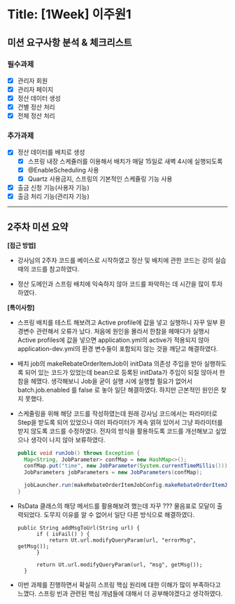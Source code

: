 # Title: [1Week] 이주원1

## 미션 요구사항 분석 & 체크리스트

### 필수과제

- [X] 관리자 회원
- [X] 관리자 페이지
- [X] 정산 데이터 생성
- [X] 건별 정산 처리
- [X] 전체 정산 처리

### 추가과제

- [X] 정산 데이터를 배치로 생성
  - [X] 스프링 내장 스케쥴러를 이용해서 배치가 매달 15일로 새벽 4시에 실행되도록
  - [X] @EnableScheduling 사용
  - [X] Quartz 사용금지, 스프링의 기본적인 스케쥴링 기능 사용
- [X] 출금 신청 기능(사용자 기능)
- [X] 출금 처리 기능(관리자 기능)

---

## 2주차 미션 요약

**[접근 방법]**
- 강사님의 2주차 코드를 베이스로 시작하였고 정산 및 배치에 관한 코드는 강의 실습때의 코드를 참고하였다.

- 정산 도메인과 스프링 배치에 익숙하지 않아 코드를 파악하는 데 시간을 많이 투자하였다.

**[특이사항]**
- 스프링 배치를 테스트 해보려고 Active profile에 값을 넣고 실행하니 자꾸 일부 환경변수 관련해서 오류가 났다. 처음에 원인을 몰라서 한참을 헤매다가 실행시 Active profiles에 값을 넣으면 application.yml의 active가 적용되지 않아 application-dev.yml의 환경 변수들이 포함되지 않는 것을 깨닫고 해결하였다.

- 배치 job의 makeRebateOrderItemJob이 initData 의존성 주입을 받아 실행하도록 되어 있는 코드가 있었는데 bean으로 등록된 initData가 주입이 되질 않아서 한참을 헤맸다. 생각해보니 Job을 굳이 실행 시에 실행할 필요가 없어서 batch.job.enabled 를 false 로 놓아 일단 해결하였다. 하지만 근본적인 원인은 찾지 못했다.

- 스케줄링을 위해 해당 코드를 작성하였는데 원래 강사님 코드에서는 파라미터로 Step을 받도록 되어 있었으나 여러 파라미터가 계속 얽혀 있어서 그냥 파라미터를 받지 않도록 코드를 수정하였다. 전자의 방식을 활용하도록 코드를 개선해보고 싶었으나 생각이 나지 않아 보류하였다.
  ```java
  public void runJob() throws Exception {
    Map<String, JobParameter> confMap = new HashMap<>();
    confMap.put("time", new JobParameter(System.currentTimeMillis()));
    JobParameters jobParameters = new JobParameters(confMap);

    jobLauncher.run(makeRebateOrderItemJobConfig.makeRebateOrderItemJob(), jobParameters);
  }
  ```
  
- RsData 클래스의 해당 메서드를 활용해보려 했는데 자꾸 ??? 물음표로 모달이 출력되었다. 도무지 이유를 알 수 없어서 일단 다른 방식으로 해결하였다.
  ```
  public String addMsgToUrl(String url) {
        if ( isFail() ) {
            return Ut.url.modifyQueryParam(url, "errorMsg", getMsg());
        }

        return Ut.url.modifyQueryParam(url, "msg", getMsg());
    }
  ```
  
- 이번 과제를 진행하면서 확실히 스프링 핵심 원리에 대한 이해가 많이 부족하다고 느꼈다. 스프링 빈과 관련된 핵심 개념들에 대해서 더 공부해야겠다고 생각하였다.

